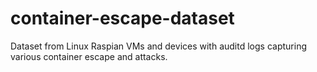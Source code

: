 # container-escape-dataset
Dataset from Linux Raspian VMs and devices with auditd logs capturing various container escape and attacks.

